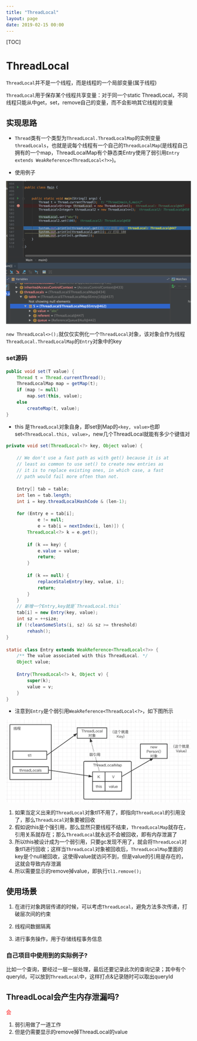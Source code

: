 ```yaml
---
title: "ThreadLocal"
layout: page
date: 2019-02-15 00:00
---
```


[TOC]

# ThreadLocal

`ThreadLocal`并不是一个线程，而是线程的一个局部变量(属于线程)

`ThreadLocal`用于保存某个线程共享变量：对于同一个static ThreadLocal，不同线程只能从中get，set，remove自己的变量，而不会影响其它线程的变量

## 实现思路

* `Thread`类有一个类型为`ThreadLocal.ThreadLocalMap`的实例变量`threadLocals`，也就是说每个线程有一个自己的`ThreadLocalMap`(是线程自己拥有的一个map，ThreadLocalMap有个静态类Entry使用了弱引用`Entry extends WeakReference<ThreadLocal<?>>`)。

* 使用例子

![](../../content/java_thread_concurrent/imgs/thread_local2.png)

`new ThreadLocal<>();`就仅仅实例化一个`ThreadLocal`对象，该对象会作为线程`ThreadLocal.ThreadLocalMap`的`Entry`对象中的key

### set源码

```java
public void set(T value) {
    Thread t = Thread.currentThread();
    ThreadLocalMap map = getMap(t);
    if (map != null)
        map.set(this, value);
    else
        createMap(t, value);
}
```

* this 是`ThreadLocal`对象自身，即set到Map的`<key, value>`也即set`<ThreadLocal.this, value>`，new几个ThreadLocal就能有多少个键值对

```java
private void set(ThreadLocal<?> key, Object value) {

    // We don't use a fast path as with get() because it is at
    // least as common to use set() to create new entries as
    // it is to replace existing ones, in which case, a fast
    // path would fail more often than not.

    Entry[] tab = table;
    int len = tab.length;
    int i = key.threadLocalHashCode & (len-1);

    for (Entry e = tab[i];
            e != null;
            e = tab[i = nextIndex(i, len)]) {
        ThreadLocal<?> k = e.get();

        if (k == key) {
            e.value = value;
            return;
        }

        if (k == null) {
            replaceStaleEntry(key, value, i);
            return;
        }
    }
    // 新增一个Entry,key就是`ThreadLocal.this`
    tab[i] = new Entry(key, value);
    int sz = ++size;
    if (!cleanSomeSlots(i, sz) && sz >= threshold)
        rehash();
}

static class Entry extends WeakReference<ThreadLocal<?>> {
    /** The value associated with this ThreadLocal. */
    Object value;

    Entry(ThreadLocal<?> k, Object v) {
        super(k);
        value = v;
    }
}
```

* 注意到`Entry`是个弱引用`WeakReference<ThreadLocal<?>`，如下图所示

![](../../content/java_thread_concurrent/imgs/thread_local.png)

1. 如果当定义出来的`ThreadLocal`对象tl1不用了，即指向`ThreadLocal`的引用没了，那么`ThreadLocal`对象要被回收
2. 假如说this是个强引用，那么显然只要线程不结束，`ThreadLocalMap`就存在，引用关系就存在；那么`ThreadLocal`就永远不会被回收，即有内存泄漏了
3. 所以this被设计成为一个弱引用，只要gc发现不用了，就会将`ThreadLocal`对象tl1进行回收；这样当`ThreadLocal`对象被回收后，`ThreadLocalMap`里面的key是个null被回收，这使得value就访问不到，但是value的引用是存在的，这就会导致内存泄漏
4. 所以需要显示的remove掉value，即执行`tl1.remove();`

## 使用场景

1. 在进行对象跨层传递的时候，可以考虑`ThreadLocal`，避免方法多次传递，打破层次间的约束

2. 线程间数据隔离

3. 进行事务操作，用于存储线程事务信息

### 自己项目中使用到的实际例子?

比如一个查询，要经过一层一层处理，最后还要记录此次的查询记录；其中有个queryId，可以放到`ThreadLocal`中，这样打点&记录随时可以取出queryId

## ThreadLocal会产生内存泄漏吗?

<font color='red'>会</font>

1. 弱引用做了一道工作
2. 但是仍需要显示的remove掉ThreadLocal的value
